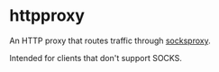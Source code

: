 # httpproxy

An HTTP proxy that routes traffic through [socksproxy](https://github.com/zbo14/socksproxy).

Intended for clients that don't support SOCKS.
